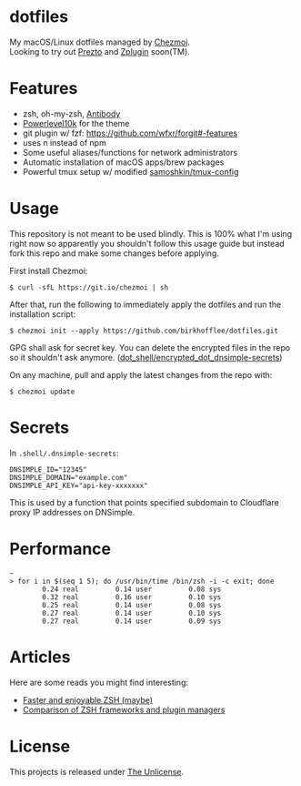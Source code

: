 # dotfiles
My macOS/Linux dotfiles managed by [Chezmoi](https://github.com/twpayne/chezmoi).  
Looking to try out [Prezto](https://github.com/sorin-ionescu/prezto) and [Zplugin](https://github.com/zdharma/zplugin) soon(TM).

# Features
* zsh, oh-my-zsh, [Antibody](https://github.com/getantibody/antibody)
* [Powerlevel10k](https://github.com/romkatv/powerlevel10k) for the theme
* git plugin w/ fzf: https://github.com/wfxr/forgit#-features
* uses n instead of npm
* Some useful aliases/functions for network administrators
* Automatic installation of macOS apps/brew packages
* Powerful tmux setup w/ modified [samoshkin/tmux-config](https://github.com/samoshkin/tmux-config)

# Usage
This repository is not meant to be used blindly. This is 100% what
I'm using right now so apparently you shouldn't follow this usage 
guide but instead fork this repo and make some changes before applying.

First install Chezmoi:
```
$ curl -sfL https://git.io/chezmoi | sh
```

After that, run the following to immediately apply the dotfiles and run 
the installation script:
```
$ chezmoi init --apply https://github.com/birkhofflee/dotfiles.git
```
GPG shall ask for secret key. You can delete the encrypted files in the 
repo so it shouldn't ask anymore. 
([dot_shell/encrypted_dot_dnsimple-secrets](dot_shell/encrypted_dot_dnsimple-secrets))

On any machine, pull and apply the latest changes from the repo with:
```
$ chezmoi update
```

# Secrets
In `.shell/.dnsimple-secrets`:
```
DNSIMPLE_ID="12345"
DNSIMPLE_DOMAIN="example.com"
DNSIMPLE_API_KEY="api-key-xxxxxxx"
```
This is used by a function that points specified subdomain to Cloudflare 
proxy IP addresses on DNSimple.

# Performance
```
~
> for i in $(seq 1 5); do /usr/bin/time /bin/zsh -i -c exit; done
        0.24 real         0.14 user         0.08 sys
        0.32 real         0.16 user         0.10 sys
        0.25 real         0.14 user         0.08 sys
        0.27 real         0.14 user         0.10 sys
        0.27 real         0.14 user         0.09 sys
```

# Articles
Here are some reads you might find interesting:
* [Faster and enjoyable ZSH (maybe)](https://htr3n.github.io/2018/07/faster-zsh/)
* [Comparison of ZSH frameworks and plugin managers](https://gist.github.com/laggardkernel/4a4c4986ccdcaf47b91e8227f9868ded)

# License
This projects is released under [The Unlicense](LICENSE).
